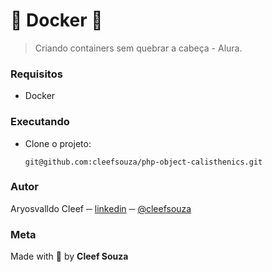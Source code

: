 # :whale: Docker :whale:

> Criando containers sem quebrar a cabeça - Alura.

### Requisitos
- Docker

### Executando
- Clone o projeto:
  ```shell
  git@github.com:cleefsouza/php-object-calisthenics.git
  ```

### Autor <div id="autor"></div>
Aryosvalldo Cleef ─ [linkedin](https://www.linkedin.com/in/aryosvalldo-cleef/) ─ [@cleefsouza](https://github.com/cleefsouza)

### Meta <div id="meta"></div>
Made with :blue_heart: by **Cleef Souza**
